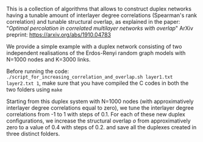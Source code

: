 This is a collection of algorithms that allows to construct duplex networks having a tunable amount of interlayer degree correlations (Spearman's rank correlation)
and tunable structural overlap, as explained in the paper: "*Optimal percolation in correlated multilayer networks with overlap*" ArXiv preprint: https://arxiv.org/abs/1910.04783

We provide a simple example with a duplex network consisting of two independent realisations of the Erdos-Renyi random graph models with N=1000 nodes and K=3000 links.

Before running the code:
```./script_for_increasing_correlation_and_overlap.sh layer1.txt layer2.txt 1```,
make sure that you have compiled the C codes in both the two folders using ```make```

Starting from this duplex system with N=1000 nodes (with approximatively interlayer degree correlations equal to zero), we tune the interlayer degree correlations from -1 to 1 with steps of 0.1. For each of these new duplex configurations, we increase the structural overlap *o* from approximatively zero to a value of 0.4 with steps of 0.2. and save all the duplexes created in three distinct folders. 
